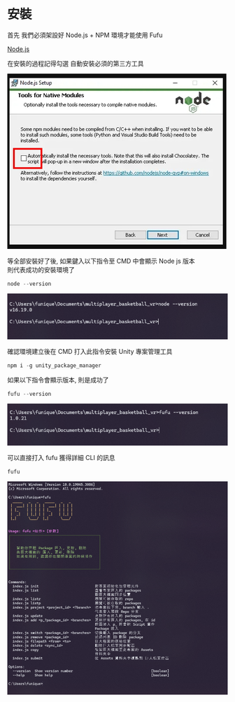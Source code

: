 # 安裝

首先 我們必須架設好 Node.js + NPM 環境才能使用 Fufu

[Node.js](https://nodejs.org/en)

在安裝的過程記得勾選 自動安裝必須的第三方工具

![third_party](../../images/nodejs_install_thirdparty.jpg)

等全部安裝好了後, 如果鍵入以下指令至 CMD 中會顯示 Node js 版本\
則代表成功的安裝環境了

```powershell
node --version
```

![NodeVersion](./../../images/NodeVersion.png)

確認環境建立後在 CMD 打入此指令安裝 Unity 專案管理工具

```powershell
npm i -g unity_package_manager
```

如果以下指令會顯示版本, 則是成功了

```powershell
fufu --version
```

![NodeVersion](./../../images/FuFuVersion.png)

可以直接打入 fufu 獲得詳細 CLI 的訊息

```powershell
fufu
```

![Fufu](../../images/Fufu.png)
